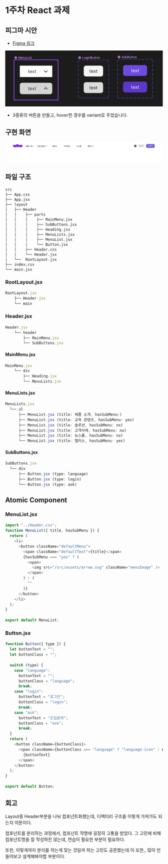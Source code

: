 # 1주차 React 과제

## 피그마 시안

- [Figma 링크](https://www.figma.com/file/rHbGRhza07Y58KEgZz8eDz/Untitled?type=design&node-id=0%3A1&mode=design&t=aJJp6CVL74sgIPye-1)

![버튼 3종류](/atomic-component/image.png)

- 3종류의 버튼을 만들고, hover한 경우를 variant로 주었습니다.

## 구현 화면

![구현 화면](/atomic-component/react1.gif)

## 파일 구조

    src
    ├── App.css
    ├── App.jsx
    ├── layout
    │   ├── Header
    │   │    ├── parts
    │   │    │    ├── MainMenu.jsx
    │   │    │    ├── SubButtons.jsx
    │   │    │    ├── Heading.jsx
    │   │    │    ├── MenuLists.jsx
    │   │    │    ├── MenuList.jsx
    │   │    │    └── Button.jsx
    │   │    ├── Header.css
    │   │    └── Header.jsx
    │   └──  RootLayout.jsx
    ├── index.css
    └── main.jsx

### RootLayout.jsx

```js
RootLayout.jsx
    ├── Header.jsx
    └── main
```

### Header.jsx

```js
Header.jsx
    └── header
        ├── MainMenu.jsx
        └── SubButtons.jsx
```

#### MainMenu.jsx

```js
MainMenu.jsx
    └── div
        ├── Heading.jsx
        └── MenuLists.jsx
```

#### MenuLists.jsx

```js
MenuLists.jsx
  └── ul
      ├── MenuList.jsx (title: 제품 소개, hasSubMenu:)
      ├── MenuList.jsx (title: 교육 콘텐츠, hasSubMenu: yes)
      ├── MenuList.jsx (title: 솔루션, hasSubMenu: no)
      ├── MenuList.jsx (title: 고객사례, hasSubMenu: no)
      ├── MenuList.jsx (title: 뉴스룸, hasSubMenu: no)
      └── MenuList.jsx (title: 엘리스, hasSubMenu: yes)

```

#### SubButtons.jsx

```js
SubButtons.jsx
  └── div
      ├── Button.jsx (type: language)
      ├── Button.jsx (type: login)
      └── Button.jsx (type: ask)
```

## Atomic Component

### MenuList.jsx

```js
import "../Header.css";
function MenuList({ title, hasSubMenu }) {
  return (
    <li>
      <button className="defaultMenu">
        <span className="defaultText">{title}</span>
        {hasSubMenu === "yes" ? (
          <span>
            <img src="/src/assets/arrow.svg" className="menuImage" />
          </span>
        ) : (
          ""
        )}
      </button>
    </li>
  );
}

export default MenuList;
```

### Button.jsx

```js
function Button({ type }) {
  let buttonText = "";
  let buttonClass = "";

  switch (type) {
    case "language":
      buttonText = "";
      buttonClass = "language";
      break;
    case "login":
      buttonText = "로그인";
      buttonClass = "login";
      break;
    case "ask":
      buttonText = "도입문의";
      buttonClass = "ask";
      break;
  }
  return (
    <button className={buttonClass}>
      <span className={buttonClass === "language" ? "language-icon" : null}>
        {buttonText}
      </span>
    </button>
  );
}

export default Button;
```

## 회고

Layout중 Header부분을 나눠 컴포넌트화했는데, 디렉터리 구조를 이렇게 가져가도 되는지 의문이다.

컴포넌트를 분리하는 과정에서, 컴포넌트 작명에 굉장히 고통을 받았다. 그 고민에 비해 컴포넌트명을 잘 작성하진 않는데, 연습이 필요한 부분이 필요하다.

또한, 이렇게까지 분리를 하는게 맞는 것일까 하는 고민도 공존했는데 이 또한,, 많이 만들어보고 설계해봐야할 부분이다.
